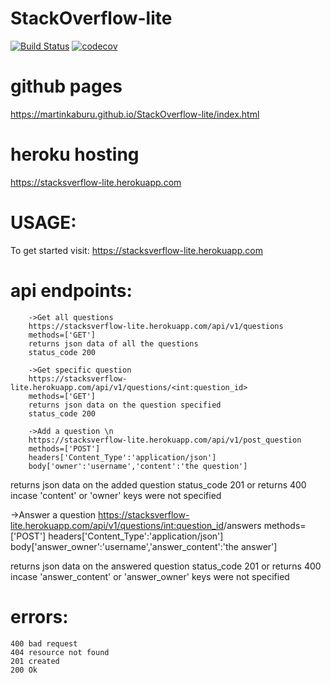 # StackOverflow-lite

[![Build Status](https://travis-ci.com/MartinKaburu/StackOverflow-lite.png)](https://travis-ci.com/MartinKaburu/StackOverflow-lite)   [![codecov](https://codecov.io/gh/MartinKaburu/StackOverflow-lite/branch/master/graph/badge.svg)](https://codecov.io/gh/MartinKaburu/StackOverflow-lite)

# github pages

https://martinkaburu.github.io/StackOverflow-lite/index.html

# heroku hosting

https://stacksverflow-lite.herokuapp.com

# USAGE:

To get started visit:
        https://stacksverflow-lite.herokuapp.com

# api endpoints:

        ->Get all questions  
        https://stacksverflow-lite.herokuapp.com/api/v1/questions
        methods=['GET']
        returns json data of all the questions
        status_code 200

        ->Get specific question
        https://stacksverflow-lite.herokuapp.com/api/v1/questions/<int:question_id>
        methods=['GET']
        returns json data on the question specified
        status_code 200

        ->Add a question \n
        https://stacksverflow-lite.herokuapp.com/api/v1/post_question
        methods=['POST']
        headers['Content_Type':'application/json']
        body['owner':'username','content':'the question']

returns json data on the added question status_code 201
or 
returns 400 incase 'content' or 'owner' keys were not specified

->Answer a question
https://stacksverflow-lite.herokuapp.com/api/v1/questions/<int:question_id>/answers
methods=['POST']
headers['Content_Type':'application/json']
body['answer_owner':'username','answer_content':'the answer']

returns json data on the answered question status_code 201
or 
returns 400 incase 'answer_content' or 'answer_owner' keys were not specified

# errors:
    400 bad request
    404 resource not found
    201 created
    200 Ok
